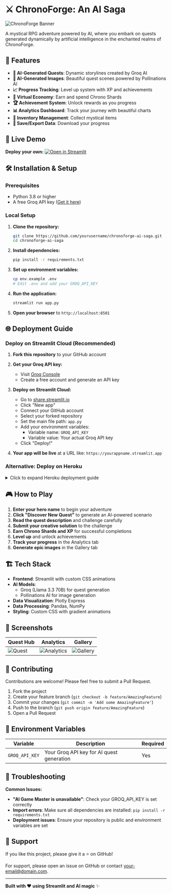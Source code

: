 # ⚔️ ChronoForge: An AI Saga

![ChronoForge Banner](https://via.placeholder.com/800x300/1a1a2e/8b9dc3?text=ChronoForge%3A+An+AI+Saga)

A mystical RPG adventure powered by AI, where you embark on quests generated dynamically by artificial intelligence in the enchanted realms of ChronoForge.

## 🌟 Features

- **🤖 AI-Generated Quests**: Dynamic storylines created by Groq AI
- **🎨 AI-Generated Images**: Beautiful quest scenes powered by Pollinations AI
- **📈 Progress Tracking**: Level up system with XP and achievements
- **💎 Virtual Economy**: Earn and spend Chrono Shards
- **🏆 Achievement System**: Unlock rewards as you progress
- **📊 Analytics Dashboard**: Track your journey with beautiful charts
- **🎒 Inventory Management**: Collect mystical items
- **💾 Save/Export Data**: Download your progress

## 🚀 Live Demo

**Deploy your own:** [![Open in Streamlit](https://static.streamlit.io/badges/streamlit_badge_black_white.svg)](https://share.streamlit.io/)

## 🛠️ Installation & Setup

### Prerequisites
- Python 3.8 or higher
- A free Groq API key ([Get it here](https://console.groq.com/keys))

### Local Setup

1. **Clone the repository:**
   ```bash
   git clone https://github.com/yourusername/chronoforge-ai-saga.git
   cd chronoforge-ai-saga
   ```

2. **Install dependencies:**
   ```bash
   pip install -r requirements.txt
   ```

3. **Set up environment variables:**
   ```bash
   cp env.example .env
   # Edit .env and add your GROQ_API_KEY
   ```

4. **Run the application:**
   ```bash
   streamlit run app.py
   ```

5. **Open your browser** to `http://localhost:8501`

## 🌐 Deployment Guide

### Deploy on Streamlit Cloud (Recommended)

1. **Fork this repository** to your GitHub account

2. **Get your Groq API key:**
   - Visit [Groq Console](https://console.groq.com/keys)
   - Create a free account and generate an API key

3. **Deploy on Streamlit Cloud:**
   - Go to [share.streamlit.io](https://share.streamlit.io/)
   - Click "New app"
   - Connect your GitHub account
   - Select your forked repository
   - Set the main file path: `app.py`
   - Add your environment variables:
     - Variable name: `GROQ_API_KEY`
     - Variable value: Your actual Groq API key
   - Click "Deploy!"

4. **Your app will be live** at a URL like: `https://yourappname.streamlit.app`

### Alternative: Deploy on Heroku

<details>
<summary>Click to expand Heroku deployment guide</summary>

1. **Create a Procfile:**
   ```
   web: sh setup.sh && streamlit run app.py
   ```

2. **Create setup.sh:**
   ```bash
   mkdir -p ~/.streamlit/
   echo "\
   [general]\n\
   email = \"your-email@domain.com\"\n\
   " > ~/.streamlit/credentials.toml
   echo "\
   [server]\n\
   headless = true\n\
   enableCORS=false\n\
   port = \$PORT\n\
   " > ~/.streamlit/config.toml
   ```

3. **Deploy to Heroku**
</details>

## 🎮 How to Play

1. **Enter your hero name** to begin your adventure
2. **Click "Discover New Quest"** to generate an AI-powered scenario
3. **Read the quest description** and challenge carefully
4. **Submit your creative solution** to the challenge
5. **Earn Chrono Shards and XP** for successful completions
6. **Level up** and unlock achievements
7. **Track your progress** in the Analytics tab
8. **Generate epic images** in the Gallery tab

## 🏗️ Tech Stack

- **Frontend**: Streamlit with custom CSS animations
- **AI Models**: 
  - Groq (Llama 3.3 70B) for quest generation
  - Pollinations AI for image generation
- **Data Visualization**: Plotly Express
- **Data Processing**: Pandas, NumPy
- **Styling**: Custom CSS with gradient animations

## 🎨 Screenshots

| Quest Hub | Analytics | Gallery |
|-----------|-----------|---------|
| ![Quest](https://via.placeholder.com/300x200/2c2c3e/8b9dc3?text=Quest+Hub) | ![Analytics](https://via.placeholder.com/300x200/2c2c3e/a8b2d1?text=Analytics) | ![Gallery](https://via.placeholder.com/300x200/2c2c3e/c5cae9?text=Gallery) |

## 🤝 Contributing

Contributions are welcome! Please feel free to submit a Pull Request.

1. Fork the project
2. Create your feature branch (`git checkout -b feature/AmazingFeature`)
3. Commit your changes (`git commit -m 'Add some AmazingFeature'`)
4. Push to the branch (`git push origin feature/AmazingFeature`)
5. Open a Pull Request



## 🔧 Environment Variables

| Variable | Description | Required |
|----------|-------------|----------|
| `GROQ_API_KEY` | Your Groq API key for AI quest generation | Yes |

## 🐛 Troubleshooting

**Common Issues:**

- **"AI Game Master is unavailable"**: Check your GROQ_API_KEY is set correctly
- **Import errors**: Make sure all dependencies are installed: `pip install -r requirements.txt`
- **Deployment issues**: Ensure your repository is public and environment variables are set

## 🌟 Support

If you like this project, please give it a ⭐ on GitHub!

For support, please open an issue on GitHub or contact [your-email@domain.com](mailto:your-email@domain.com).

---

**Built with ❤️ using Streamlit and AI magic** ✨ 